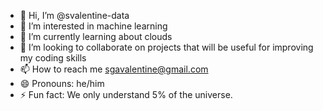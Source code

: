 - 👋 Hi, I’m @svalentine-data
- 👀 I’m interested in machine learning
- 🌱 I’m currently learning about clouds
- 💞️ I’m looking to collaborate on projects that will be useful for improving my coding skills
- 📫 How to reach me sgavalentine@gmail.com
- 😄 Pronouns: he/him
- ⚡ Fun fact: We only understand 5% of the universe.

<!---
svalentine-data/svalentine-data is a ✨ special ✨ repository because its `README.md` (this file) appears on your GitHub profile.
You can click the Preview link to take a look at your changes.
--->
